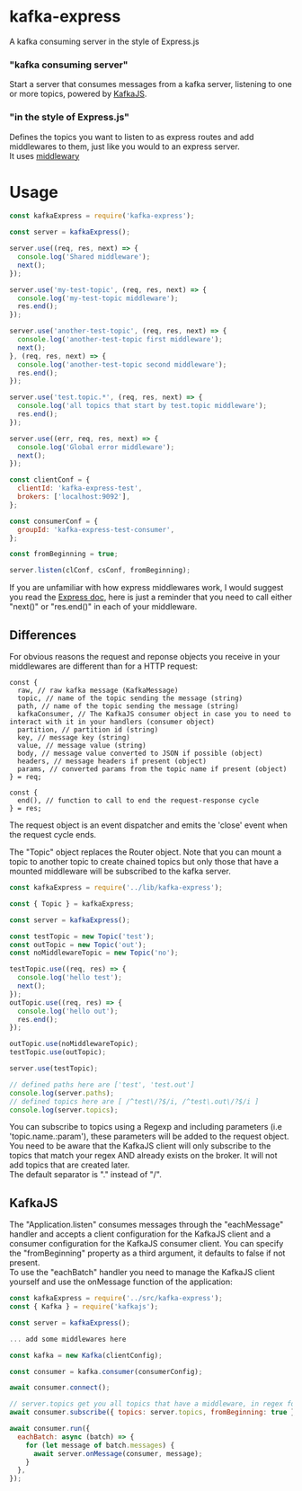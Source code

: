 # kafka-express
A kafka consuming server in the style of Express.js
  
### "kafka consuming server"  
Start a server that consumes messages from a kafka server, listening to one or more topics, powered by [KafkaJS](https://kafka.js.org/docs/getting-started).  
  
### "in the style of Express.js"  
Defines the topics you want to listen to as express routes and add middlewares to them, just like you would to an express server.  
It uses [middlewary](https://www.npmjs.com/package/middlewary)
  
# Usage  
```javascript
const kafkaExpress = require('kafka-express');

const server = kafkaExpress();

server.use((req, res, next) => {
  console.log('Shared middleware');
  next();
});

server.use('my-test-topic', (req, res, next) => {
  console.log('my-test-topic middleware');
  res.end();
});

server.use('another-test-topic', (req, res, next) => {
  console.log('another-test-topic first middleware');
  next();
}, (req, res, next) => {
  console.log('another-test-topic second middleware');
  res.end();
});

server.use('test.topic.*', (req, res, next) => {
  console.log('all topics that start by test.topic middleware');
  res.end();
});

server.use((err, req, res, next) => {
  console.log('Global error middleware');
  next();
});

const clientConf = {
  clientId: 'kafka-express-test',
  brokers: ['localhost:9092'],
};

const consumerConf = {
  groupId: 'kafka-express-test-consumer',
};

const fromBeginning = true;

server.listen(clConf, csConf, fromBeginning);

```
  
If you are unfamiliar with how express middlewares work, I would suggest you read the [Express doc](https://expressjs.com/en/guide/using-middleware.html), here is just a reminder that you need to call either "next()" or "res.end()" in each of your middleware.  
  
## Differences
For obvious reasons the request and reponse objects you receive in your middlewares are different than for a HTTP request:  
```
const {
  raw, // raw kafka message (KafkaMessage)
  topic, // name of the topic sending the message (string)
  path, // name of the topic sending the message (string)
  kafkaConsumer, // The KafkaJS consumer object in case you to need to interact with it in your handlers (consumer object)
  partition, // partition id (string)
  key, // message key (string)
  value, // message value (string)
  body, // message value converted to JSON if possible (object)
  headers, // message headers if present (object)
  params, // converted params from the topic name if present (object)
} = req;

const {
  end(), // function to call to end the request-response cycle
} = res;
```
The request object is an event dispatcher and emits the 'close' event when the request cycle ends.  
  
The "Topic" object replaces the Router object. Note that you can mount a topic to another topic to create chained topics but only those that have a mounted middleware will be subscribed to the kafka server.  
```javascript
const kafkaExpress = require('../lib/kafka-express');

const { Topic } = kafkaExpress;

const server = kafkaExpress();

const testTopic = new Topic('test');
const outTopic = new Topic('out');
const noMiddlewareTopic = new Topic('no');

testTopic.use((req, res) => {
  console.log('hello test');
  next();
});
outTopic.use((req, res) => {
  console.log('hello out');
  res.end();
});

outTopic.use(noMiddlewareTopic);
testTopic.use(outTopic);

server.use(testTopic);

// defined paths here are ['test', 'test.out']
console.log(server.paths);
// defined topics here are [ /^test\/?$/i, /^test\.out\/?$/i ]
console.log(server.topics);
```
  
You can subscribe to topics using a Regexp and including parameters (i.e 'topic.name.:param'), these parameters will be added to the request object.  
You need to be aware that the KafkaJS client will only subscribe to the topics that match your regex AND already exists on the broker. It will not add topics that are created later.  
The default separator is "." instead of "/".  
  
## KafkaJS
The "Application.listen" consumes messages through the "eachMessage" handler and accepts a client configuration for the KafkaJS client and a consumer configuration for the KafkaJS consumer client. You can specify the "fromBeginning" property as a third argument, it defaults to false if not present.  
To use the "eachBatch" handler you need to manage the KafkaJS client yourself and use the onMessage function of the application:
```javascript
const kafkaExpress = require('../src/kafka-express');
const { Kafka } = require('kafkajs');

const server = kafkaExpress();

... add some middlewares here

const kafka = new Kafka(clientConfig);

const consumer = kafka.consumer(consumerConfig);

await consumer.connect();

// server.topics get you all topics that have a middleware, in regex format
await consumer.subscribe({ topics: server.topics, fromBeginning: true });

await consumer.run({
  eachBatch: async (batch) => {
    for (let message of batch.messages) {
      await server.onMessage(consumer, message);
    }
  },
});
```

